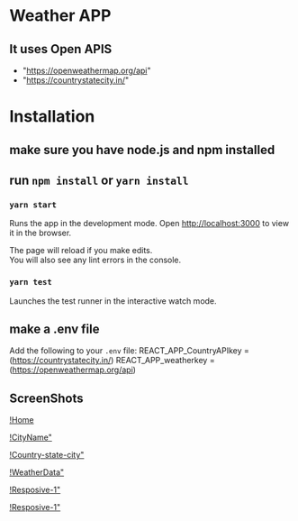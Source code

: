 # Weather APP

## It uses Open APIS
- "https://openweathermap.org/api" 
- "https://countrystatecity.in/"

# Installation

## make sure you have node.js and npm installed

## run `npm install` or `yarn install`

### `yarn start`

Runs the app in the development mode.
Open [http://localhost:3000](http://localhost:3000) to view it in the browser.

The page will reload if you make edits.\
You will also see any lint errors in the console.

### `yarn test`

Launches the test runner in the interactive watch mode.

## make a .env file

Add the following to your `.env` file:
REACT_APP_CountryAPIkey =(https://countrystatecity.in/)
REACT_APP_weatherkey =(https://openweathermap.org/api)


## ScreenShots

[!Home](https://github.com/priyang12/weather-react/blob/master/ScreenShot/Screenshot%202022-01-09%20at%208.16.16%20PM.png)

[!CityName"](https://github.com/priyang12/weather-react/blob/master/ScreenShot/Screenshot%202022-01-09%20at%208.16.27%20PM.png)

[!Country-state-city"](https://github.com/priyang12/weather-react/blob/master/ScreenShot/Screenshot%202022-01-09%20at%208.16.40%20PM.png)

[!WeatherData"](https://github.com/priyang12/weather-react/blob/master/ScreenShot/Screenshot%202022-01-09%20at%208.17.01%20PM.png)

[!Resposive-1"](https://github.com/priyang12/weather-react/blob/master/ScreenShot/Screenshot%202022-01-09%20at%208.17.38%20PM.png)

[!Resposive-1"](https://github.com/priyang12/weather-react/blob/master/ScreenShot/Screenshot%202022-01-09%20at%208.18.02%20PM.png)